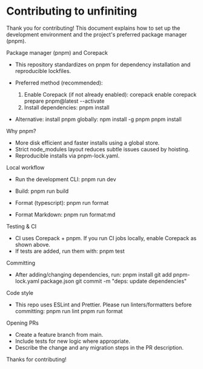 # Contributing to unfiniting

Thank you for contributing! This document explains how to set up the development environment and the project's preferred package manager (pnpm).

Package manager (pnpm) and Corepack

- This repository standardizes on pnpm for dependency installation and reproducible lockfiles.
- Preferred method (recommended):

  1. Enable Corepack (if not already enabled):
     corepack enable
     corepack prepare pnpm@latest --activate
  2. Install dependencies:
     pnpm install

- Alternative: install pnpm globally:
  npm install -g pnpm
  pnpm install

Why pnpm?

- More disk efficient and faster installs using a global store.
- Strict node_modules layout reduces subtle issues caused by hoisting.
- Reproducible installs via pnpm-lock.yaml.

Local workflow

- Run the development CLI:
  pnpm run dev

- Build:
  pnpm run build

- Format (typescript):
  pnpm run format

- Format Markdown:
  pnpm run format:md

Testing & CI

- CI uses Corepack + pnpm. If you run CI jobs locally, enable Corepack as shown above.
- If tests are added, run them with:
  pnpm test

Committing

- After adding/changing dependencies, run:
  pnpm install
  git add pnpm-lock.yaml package.json
  git commit -m "deps: update dependencies"

Code style

- This repo uses ESLint and Prettier. Please run linters/formatters before committing:
  pnpm run lint
  pnpm run format

Opening PRs

- Create a feature branch from main.
- Include tests for new logic where appropriate.
- Describe the change and any migration steps in the PR description.

Thanks for contributing!

